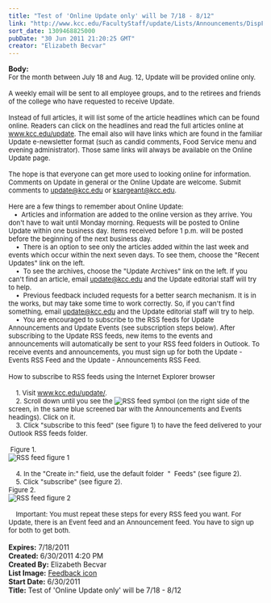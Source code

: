 ```yaml
---
title: "Test of 'Online Update only' will be 7/18 - 8/12"
link: "http://www.kcc.edu/FacultyStaff/update/Lists/Announcements/DispForm.aspx?ID=366"
sort_date: 1309468825000
pubDate: "30 Jun 2011 21:20:25 GMT"
creator: "Elizabeth Becvar"
---
```


<div><b>Body:</b> <div class=ExternalClass2F4E315F01F54BE7B0F4238577F1E8BA>
<div><font size=2>For the month between July 18 and Aug. 12, Update will be provided online only.<br>    </font></div>
<div><font size=2>A weekly email will be sent to all employee groups, and to the retirees and friends of the college who have requested to receive Update.<br>    </font></div>
<div><font size=2>Instead of full articles, it will list some of the article headlines which can be found online. Readers can click on the headlines and read the full articles online at </font><a href="/update"><font size=2>www.kcc.edu/update</font></a><font size=2>. The email also will have links which are found in the familiar Update e-newsletter format (such as candid comments, Food Service menu and evening administrator). Those same links will always be available on the Online Update page.<br>    </font></div>
<div><font size=2>The hope is that everyone can get more used to looking online for information. Comments on Update in general or the Online Update are welcome. Submit comments to </font><a href="mailto:update@kcc.edu"><font size=2>update@kcc.edu</font></a><font size=2> or </font><a href="mailto:ksargeant@kcc.edu"><font size=2>ksargeant@kcc.edu</font></a><font size=2>.<br>    </font></div>
<div><font size=2>Here are a few things to remember about Online Update:<br>   •  Articles and information are added to the online version as they arrive. You don't have to wait until Monday morning. Requests will be posted to Online Update within one business day. Items received before 1 p.m. will be posted before the beginning of the next business day.<br>    •  There is an option to see only the articles added within the last week and events which occur within the next seven days. To see them, choose the &quot;Recent Updates&quot; link on the left.<br>    •  To see the archives, choose the &quot;Update Archives&quot; link on the left. If you can't find an article, email </font><a href="mailto:update@kcc.edu"><font size=2>update@kcc.edu</font></a><font size=2> and the Update editorial staff will try to help. <br>    •  Previous feedback included requests for a better search mechanism. It is in the works, but may take some time to work correctly. So, if you can't find something, email </font><a href="mailto:update@kcc.edu"><font size=2>update@kcc.edu</font></a><font size=2> and the Update editorial staff will try to help. <br>    •  You are encouraged to subscribe to the RSS feeds for Update Announcements and Update Events (see subscription steps below). After subscribing to the Update RSS feeds, new items to the events and announcements will automatically be sent to your RSS feed folders in Outlook. To receive events and announcements, you must sign up for both the Update - Events RSS Feed and the Update - Announcements RSS Feed.</font></div>
<div><font size=2></font> </div>
<div><font size=2>How to subscribe to RSS feeds using the Internet Explorer browser<br>    <br>    1. Visit </font><a href="/update/"><font size=2>www.kcc.edu/update/</font></a><font size=2>.<br>    2. Scroll down until you see the <img alt="RSS feed" src="/FacultyStaff/update/PublishingImages/RSS_feed.JPG"> symbol (on the right side of the screen, in the same blue screened bar with the Announcements and Events headings). Click on it.<br>    3. Click &quot;subscribe to this feed&quot; (see figure 1) to have the feed delivered to your Outlook RSS feeds folder. <br> <br> Figure 1.</font></div>
<div><font size=2><img alt="RSS feed figure 1" src="/FacultyStaff/update/PublishingImages/RSS_feed_figure_1.png">      <br> <br>    4. In the &quot;Create in:&quot; field, use the default folder  &quot;  Feeds&quot; (see figure 2).<br>    5. Click &quot;subscribe&quot; (see figure 2).<br>Figure 2.<br><img alt="RSS feed figure 2" src="/FacultyStaff/update/PublishingImages/RSS_feed_figure_2.png">        <br> <br>    Important: You must repeat these steps for every RSS feed you want. For Update, there is an Event feed and an Announcement feed. You have to sign up for both to get both.</font></div>
<div><font size=2></font> </div></div></div>
<div><b>Expires:</b> 7/18/2011</div>
<div><b>Created:</b> 6/30/2011 4:20 PM</div>
<div><b>Created By:</b> Elizabeth Becvar</div>
<div><b>List Image:</b> <a href="https://origin.ih.constantcontact.com/fs010/1011145214035/img/612.gif">Feedback icon</a></div>
<div><b>Start Date:</b> 6/30/2011</div>
<div><b>Title:</b> Test of &#39;Online Update only&#39; will be 7/18 - 8/12</div>
